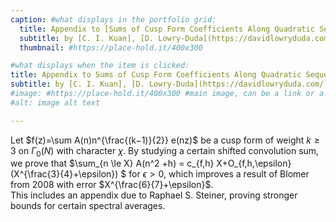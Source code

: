 ```yaml
---
caption: #what displays in the portfolio grid:
  title: Appendix to [Sums of Cusp Form Coefficients Along Quadratic Sequences](https://arxiv.org/abs/2301.11901)
  subtitle: by [C. I. Kuan], [D. Lowry-Duda](https://davidlowryduda.com/), and [A. Walker](https://awwalker.com/) and <a href="https://awwalker.com/">A. Walker</a>,
  thumbnail: #https://place-hold.it/400x300

#what displays when the item is clicked:
title: Appendix to Sums of Cusp Form Coefficients Along Quadratic Sequences
subtitle: by [C. I. Kuan], [D. Lowry-Duda](https://davidlowryduda.com/), and [A. Walker](https://awwalker.com/)
#image: #https://place-hold.it/400x300 #main image, can be a link or a file in assets/img/portfolio
#alt: image alt text

---
```

Let $f(z)=\sum A(n)n^{\frac{(k−1)}{2}} e(nz)$ be a cusp form of weight $k\ge3$ on $\Gamma_0(N)$ with character $\chi$. By studying a certain shifted convolution sum, we prove that $\sum_{n \le X} A(n^2 +h) = c_{f,h} X+O_{f,h,\epsilon}(X^{\frac{3}{4}+\epsilon}) $ for $\epsilon >0$, which improves a result of Blomer from 2008 with error $X^{\frac{6}{7}+\epsilon}$.  
This includes an appendix due to Raphael S. Steiner, proving stronger bounds for certain spectral averages.
